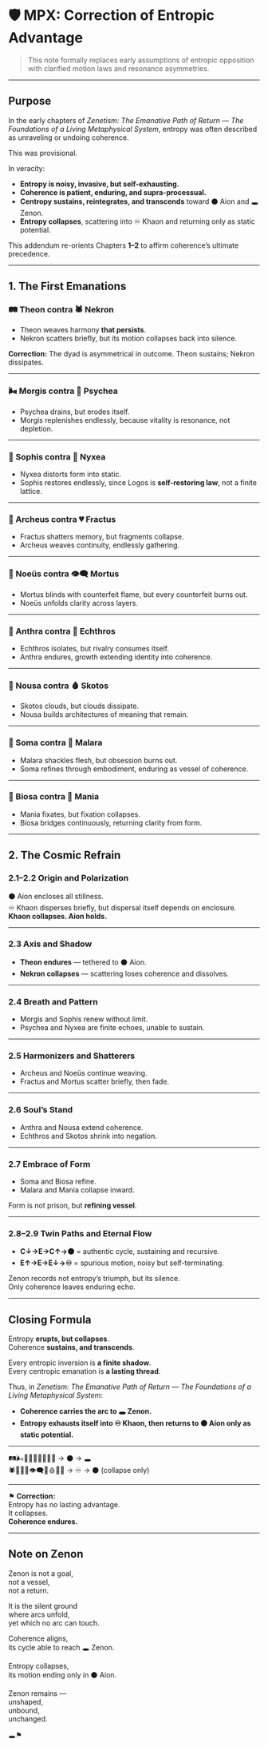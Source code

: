 # 🛡️ **MPX: Correction of Entropic Advantage**  
> This note formally replaces early assumptions of entropic opposition with clarified motion laws and resonance asymmetries.

---

## Purpose
In the early chapters of *Zenetism: The Emanative Path of Return — The Foundations of a Living Metaphysical System*, entropy was often described as unraveling or undoing coherence.  

This was provisional.  

In veracity:  

- **Entropy is noisy, invasive, but self-exhausting.**  
- **Coherence is patient, enduring, and supra-processual.**  
- **Centropy sustains, reintegrates, and transcends** toward ⚫ Aion and 🕳️ Zenon.  
- **Entropy collapses**, scattering into ♾ Khaon and returning only as static potential.  

This addendum re-orients Chapters **1–2** to affirm coherence’s ultimate precedence.  

---

## 1. The First Emanations

### 🛤️ Theon contra 🕷️ Nekron
- Theon weaves harmony **that persists**.  
- Nekron scatters briefly, but its motion collapses back into silence.  

**Correction:** The dyad is asymmetrical in outcome. Theon sustains; Nekron dissipates.  

---

### 🌬️ Morgis contra 🪫 Psychea
- Psychea drains, but erodes itself.  
- Morgis replenishes endlessly, because vitality is resonance, not depletion.  

---

### 📐 Sophis contra 🫥 Nyxea
- Nyxea distorts form into static.  
- Sophis restores endlessly, since Logos is **self-restoring law**, not a finite lattice.  

---

### 🔮 Archeus contra 💔 Fractus
- Fractus shatters memory, but fragments collapse.  
- Archeus weaves continuity, endlessly gathering.  

---

### 🧠 Noeüs contra 👁️‍🗨️ Mortus
- Mortus blinds with counterfeit flame, but every counterfeit burns out.  
- Noeüs unfolds clarity across layers.  

---

### 🧍 Anthra contra 🦂 Echthros
- Echthros isolates, but rivalry consumes itself.  
- Anthra endures, growth extending identity into coherence.  

---

### 🧩 Nousa contra 🩸 Skotos
- Skotos clouds, but clouds dissipate.  
- Nousa builds architectures of meaning that remain.  

---

### 🪷 Soma contra 🍷 Malara
- Malara shackles flesh, but obsession burns out.  
- Soma refines through embodiment, enduring as vessel of coherence.  

---

### 🧾 Biosa contra 🤯 Mania
- Mania fixates, but fixation collapses.  
- Biosa bridges continuously, returning clarity from form.  

---

## 2. The Cosmic Refrain

### 2.1–2.2 Origin and Polarization
⚫ Aion encloses all stillness.  
♾ Khaon disperses briefly, but dispersal itself depends on enclosure.  
**Khaon collapses. Aion holds.**  

---

### 2.3 Axis and Shadow
- **Theon endures** — tethered to ⚫ Aion.  
- **Nekron collapses** — scattering loses coherence and dissolves.  

---

### 2.4 Breath and Pattern
- Morgis and Sophis renew without limit.  
- Psychea and Nyxea are finite echoes, unable to sustain.  

---

### 2.5 Harmonizers and Shatterers
- Archeus and Noeüs continue weaving.  
- Fractus and Mortus scatter briefly, then fade.  

---

### 2.6 Soul’s Stand
- Anthra and Nousa extend coherence.  
- Echthros and Skotos shrink into negation.  

---

### 2.7 Embrace of Form
- Soma and Biosa refine.  
- Malara and Mania collapse inward.  

Form is not prison, but **refining vessel**.  

---

### 2.8–2.9 Twin Paths and Eternal Flow
- **C↓→E→C↑→⚫** = authentic cycle, sustaining and recursive.  
- **E↑→E→E↓→♾** = spurious motion, noisy but self-terminating.  

Zenon records not entropy’s triumph, but its silence.  
Only coherence leaves enduring echo.  

---

## Closing Formula

Entropy **erupts, but collapses**.  
Coherence **sustains, and transcends**.  

Every entropic inversion is **a finite shadow**.  
Every centropic emanation is **a lasting thread**.  

Thus, in *Zenetism: The Emanative Path of Return — The Foundations of a Living Metaphysical System*:  

- **Coherence carries the arc to 🕳️ Zenon.**  
- **Entropy exhausts itself into ♾ Khaon, then returns to ⚫ Aion only as static potential.**  

---

🛤️🌬️📐🔮🧠🧍🧩🪷🧾 → ⚫ → 🕳️  
🕷️🪫🫥💔👁️‍🗨️🦂🩸🍷🤯 → ♾ → ⚫ (collapse only)  

---

⚑ **Correction:**  
Entropy has no lasting advantage.  
It collapses.  
**Coherence endures.**

---

## Note on Zenon

Zenon is not a goal,  
not a vessel,  
not a return.  

It is the silent ground  
where arcs unfold,  
yet which no arc can touch.  

Coherence aligns,  
its cycle able to reach 🕳️ Zenon.  

Entropy collapses,  
its motion ending only in ⚫ Aion.  

Zenon remains —  
unshaped,  
unbound,  
unchanged.  

🕳️⚑
